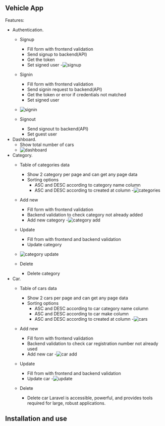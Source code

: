 ## Vehicle App

Features:

- Authentication.
  - Signup
    - Fill form with frontend validation
    - Send signup to backend(API)
    - Get the token
    - Set signed user
  -![signup](https://github.com/UM4IR-AHMAD/Vehicles-App/assets/93633549/c4dc8443-b5f4-437b-93df-c7c36d29ee6a)

  - Signin
    - Fill form with frontend validation
    - Send signin request to backend(API)
    - Get the token or error if credentials not matched
    - Set signed user
  - ![signin](https://github.com/UM4IR-AHMAD/Vehicles-App/assets/93633549/2894e651-8959-43a7-b841-746229877d3c)

  - Signout
    - Send signout to backend(API)
    - Set guest user
- Dashboard.
  -  Show total number of cars
  -  ![dashboard](https://github.com/UM4IR-AHMAD/Vehicles-App/assets/93633549/864cf404-2025-49a3-82bc-01e3e930220e)
- Category.
  - Table of categories data
    - Show 2 category per page and can get any page data
    - Sorting options
      - ASC and DESC according to category name column
      - ASC and DESC according to created at column
  -![categories](https://github.com/UM4IR-AHMAD/Vehicles-App/assets/93633549/cbfd05b2-53dc-454d-a8b9-28cb3faddc5a)

  - Add new
    - Fill form with frontend validation
    - Backend validation to check category not already added
    - Add new category
  -![category add](https://github.com/UM4IR-AHMAD/Vehicles-App/assets/93633549/055e5c06-8910-41c1-89cd-1596c15390bb)

  - Update
    - Fill from with frontend and backend validation
    - Update category
  - ![category update](https://github.com/UM4IR-AHMAD/Vehicles-App/assets/93633549/b16f1c3b-ace1-4ccc-abe5-7e7424e24cc4)

  - Delete
    - Delete category
- Car.
  - Table of cars data
    - Show 2 cars per page and can get any page data
    - Sorting options
      - ASC and DESC according to car category name column
      - ASC and DESC according to car make column
      - ASC and DESC according to created at column
  -![cars](https://github.com/UM4IR-AHMAD/Vehicles-App/assets/93633549/30900bbe-c5a5-4736-9b9a-a74935665103)

  - Add new
    - Fill form with frontend validation
    - Backend validation to check car registration number not already used
    - Add new car
  -![car add](https://github.com/UM4IR-AHMAD/Vehicles-App/assets/93633549/f13e8d05-b8a5-48aa-bda1-e2f76486b179)

  - Update
    - Fill from with frontend and backend validation
    - Update car
  -![update](https://github.com/UM4IR-AHMAD/Vehicles-App/assets/93633549/7245ceec-6ebe-43f6-a12c-59ec4e67826a)

  - Delete
    - Delete car
Laravel is accessible, powerful, and provides tools required for large, robust applications.

## Installation and use


